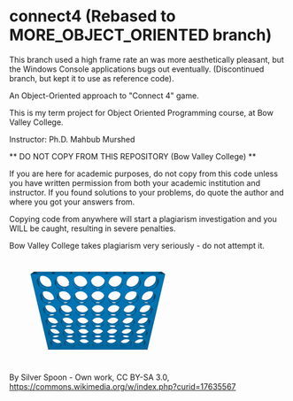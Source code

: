 # connect4  (Rebased to MORE_OBJECT_ORIENTED branch)

This branch used a high frame rate an was more aesthetically pleasant, but the Windows Console applications bugs out eventually.
(Discontinued branch, but kept it to use as reference code).
 
An Object-Oriented approach to "Connect 4" game.


This is my term project for Object Oriented Programming course, at Bow Valley College.

Instructor: Ph.D.  Mahbub Murshed

** DO NOT COPY FROM THIS REPOSITORY (Bow Valley College) **

If you are here for academic purposes, do not copy from this code unless you have written permission from both your academic institution and instructor.
If you found solutions to your problems, do quote the author and where you got your answers from.

Copying code from anywhere will start a plagiarism investigation and you WILL be caught, resulting in severe penalties.

Bow Valley College takes plagiarism very seriously - do not attempt it.

![](https://github.com/theWillPM/connect4/blob/main/img/Connect_Four.gif)

By Silver Spoon - Own work, CC BY-SA 3.0, https://commons.wikimedia.org/w/index.php?curid=17635567
